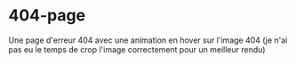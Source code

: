 # 404-page

Une page d'erreur 404 avec une animation en hover sur l'image 404 (je n'ai pas eu le temps de crop l'image correctement pour un meilleur rendu)
